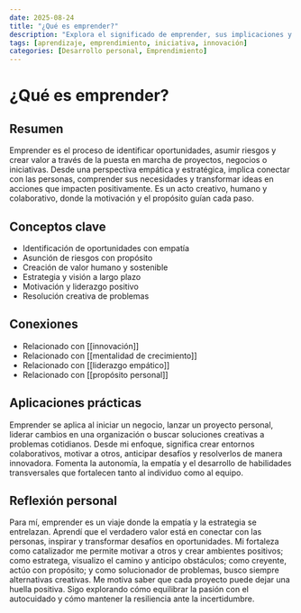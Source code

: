 ```yaml
---
date: 2025-08-24
title: "¿Qué es emprender?"
description: "Explora el significado de emprender, sus implicaciones y aplicaciones prácticas."
tags: [aprendizaje, emprendimiento, iniciativa, innovación]
categories: [Desarrollo personal, Emprendimiento]
---
```


# ¿Qué es emprender?

## Resumen
Emprender es el proceso de identificar oportunidades, asumir riesgos y crear valor a través de la puesta en marcha de proyectos, negocios o iniciativas. Desde una perspectiva empática y estratégica, implica conectar con las personas, comprender sus necesidades y transformar ideas en acciones que impacten positivamente. Es un acto creativo, humano y colaborativo, donde la motivación y el propósito guían cada paso.

## Conceptos clave
- Identificación de oportunidades con empatía
- Asunción de riesgos con propósito
- Creación de valor humano y sostenible
- Estrategia y visión a largo plazo
- Motivación y liderazgo positivo
- Resolución creativa de problemas

## Conexiones
- Relacionado con [[innovación]]
- Relacionado con [[mentalidad de crecimiento]]
- Relacionado con [[liderazgo empático]]
- Relacionado con [[propósito personal]]

## Aplicaciones prácticas
Emprender se aplica al iniciar un negocio, lanzar un proyecto personal, liderar cambios en una organización o buscar soluciones creativas a problemas cotidianos. Desde mi enfoque, significa crear entornos colaborativos, motivar a otros, anticipar desafíos y resolverlos de manera innovadora. Fomenta la autonomía, la empatía y el desarrollo de habilidades transversales que fortalecen tanto al individuo como al equipo.

## Reflexión personal
Para mí, emprender es un viaje donde la empatía y la estrategia se entrelazan. Aprendí que el verdadero valor está en conectar con las personas, inspirar y transformar desafíos en oportunidades. Mi fortaleza como catalizador me permite motivar a otros y crear ambientes positivos; como estratega, visualizo el camino y anticipo obstáculos; como creyente, actúo con propósito; y como solucionador de problemas, busco siempre alternativas creativas. Me motiva saber que cada proyecto puede dejar una huella positiva. Sigo explorando cómo equilibrar la pasión con el autocuidado y cómo mantener la resiliencia ante la incertidumbre.
